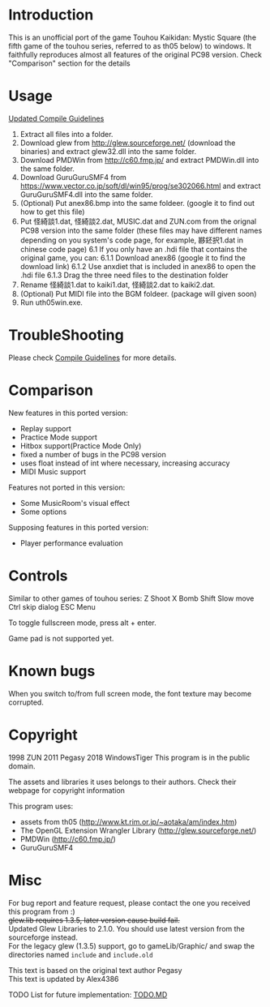 Introduction
============
This is an unofficial port of the game Touhou Kaikidan: Mystic Square (the fifth game of the touhou series, referred to as th05 below) to windows. It faithfully reproduces almost all features of the original PC98 version. Check "Comparison" section for the details

Usage
=====

[Updated Compile Guidelines](COMPILE.md)  

1. Extract all files into a folder.
2. Download glew from http://glew.sourceforge.net/ (download the binaries) and extract glew32.dll into the same folder.
3. Download PMDWin from http://c60.fmp.jp/ and extract PMDWin.dll into the same folder.
4. Download GuruGuruSMF4 from https://www.vector.co.jp/soft/dl/win95/prog/se302066.html and extract GuruGuruSMF4.dll into the same folder.
5. (Optional) Put anex86.bmp into the same foldeer. (google it to find out how to get this file)
6. Put 怪綺談1.dat, 怪綺談2.dat, MUSIC.dat and ZUN.com from the orignal PC98 version into the same folder (these files may have different names depending on you system's code page, for example, 夦鉟択1.dat in chinese code page)
  6.1 If you only have an .hdi file that contains the original game, you can:
    6.1.1 Download anex86 (google it to find the download link)
    6.1.2 Use anxdiet that is included in anex86 to open the .hdi file
    6.1.3 Drag the three need files to the destination folder
7. Rename 怪綺談1.dat to kaiki1.dat, 怪綺談2.dat to kaiki2.dat.
8. (Optional) Put MIDI file into the BGM foldeer. (package will given soon)
9. Run uth05win.exe.

TroubleShooting
===============

Please check [Compile Guidelines](COMPILE.md#Troubleshooting) for more details.

Comparison
==========
New features in this ported version:
 * Replay support
 * Practice Mode support
 * Hitbox support(Practice Mode Only)
 * fixed a number of bugs in the PC98 version
 * uses float instead of int where necessary, increasing accuracy
 * MIDI Music support

Features not ported in this version:
 * Some MusicRoom's visual effect
 * Some options

Supposing features in this ported version:
 * Player performance evaluation
 
Controls
========
Similar to other games of touhou series:
  Z      Shoot
  X      Bomb
  Shift  Slow move
  Ctrl   skip dialog
  ESC    Menu

To toggle fullscreen mode, press alt + enter.

Game pad is not supported yet.

Known bugs
==========
When you switch to/from full screen mode, the font texture may become corrupted.

Copyright
=========
1998 ZUN
2011 Pegasy
2018 WindowsTiger
This program is in the public domain.

The assets and libraries it uses belongs to their authors. Check their webpage for copyright information

This program uses:
* assets from th05 (http://www.kt.rim.or.jp/~aotaka/am/index.htm)
* The OpenGL Extension Wrangler Library (http://glew.sourceforge.net/)
* PMDWin (http://c60.fmp.jp/)
* GuruGuruSMF4


Misc
====
For bug report and feature request, please contact the one you received this program from :)  
~~glew.lib requires 1.3.5, later version cause build fail.~~  
Updated Glew Libraries to 2.1.0. You should use latest version from the sourceforge instead.  
For the legacy glew (1.3.5) support, go to gameLib/Graphic/ and swap the directories named `include` and `include.old`

This text is based on the original text author Pegasy  
This text is updated by Alex4386  

TODO List for future implementation: [TODO.MD](TODO.MD)